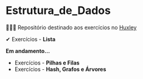 # Estrutura_de_Dados
 
👨‍💻🌵 Repositório destinado aos exercícios no [Huxley](https://thehuxley.com)
  
✔  Exercícios - **Lista**

**Em andamento...**
* Exercícios - **Pilhas e Filas**
* Exercícios - **Hash, Grafos e Árvores**

